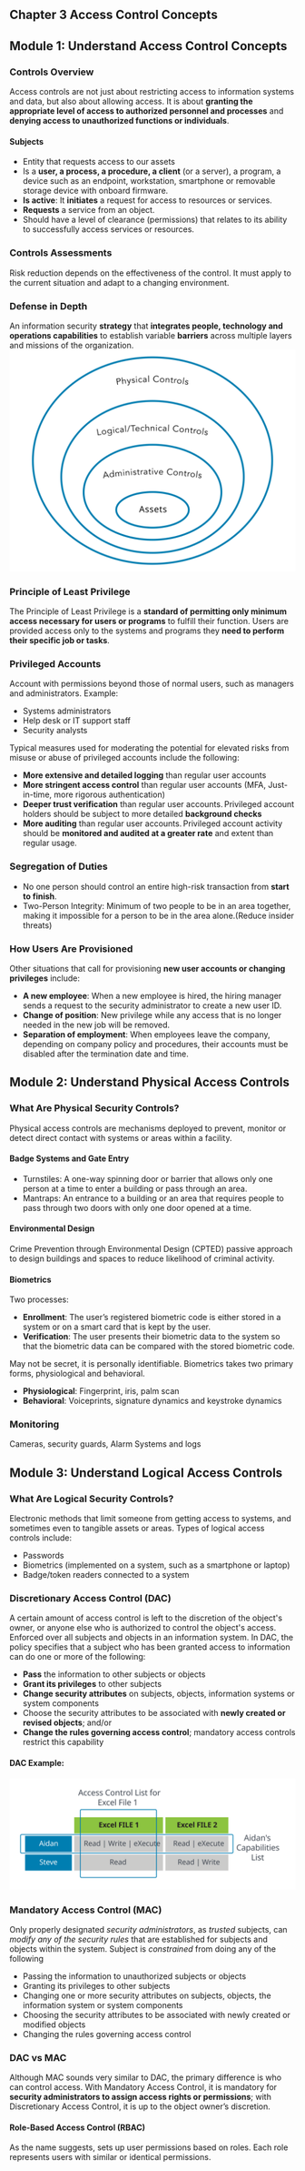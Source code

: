 Chapter 3 Access Control Concepts
---------
## Module 1: Understand Access Control Concepts
### Controls Overview
Access controls are not just about restricting access to information systems and data, but also about allowing access.
It is about **granting the appropriate level of access to authorized personnel and processes** and **denying access to unauthorized functions or individuals**.
#### Subjects
* Entity that requests access to our assets
* Is a **user, a process, a procedure, a client** (or a server), a program, a device such as an endpoint, workstation, smartphone or removable storage device with onboard firmware.
* **Is active**: It **initiates** a request for access to resources or services.
* **Requests** a service from an object.
* Should have a level of clearance (permissions) that relates to its ability to successfully access services or resources.

### Controls Assessments
Risk reduction depends on the effectiveness of the control. It must apply to the current situation and adapt to a changing environment. 

### Defense in Depth
An information security **strategy** that **integrates people, technology and operations capabilities** to establish 
variable **barriers** across multiple layers and missions of the organization.
![defense_in_depth](Images/defense_in_depth.svg)

### Principle of Least Privilege
The Principle of Least Privilege is a **standard of permitting only minimum access necessary for users or programs** to fulfill their function. 
Users are provided access only to the systems and programs they **need to perform their specific job or tasks**. 

### Privileged Accounts
Account with permissions beyond those of normal users, such as managers and administrators. 
Example:
* Systems administrators
* Help desk or IT support staff
* Security analysts

Typical measures used for moderating the potential for elevated risks from misuse or abuse of privileged accounts include the following: 
* **More extensive and detailed logging** than regular user accounts
* **More stringent access control** than regular user accounts (MFA, Just-in-time, more rigorous authentication)
* **Deeper trust verification** than regular user accounts. Privileged account holders should be subject to more detailed **background checks**
* **More auditing** than regular user accounts. Privileged account activity should be **monitored and audited at a greater rate** and extent than regular usage. 

### Segregation of Duties
* No one person should control an entire high-risk transaction from **start to finish**.
* Two-Person Integrity: Minimum of two people to be in an area together, making it impossible for a person to be in the area alone.(Reduce insider threats)

### How Users Are Provisioned
Other situations that call for provisioning **new user accounts or changing privileges** include:
* **A new employee**: When a new employee is hired, the hiring manager sends a request to the security administrator to create a new user ID. 
* **Change of position**: New privilege while any access that is no longer needed in the new job will be removed. 
* **Separation of employment**: When employees leave the company, depending on company policy and procedures, their accounts must be disabled after the termination date and time.

## Module 2: Understand Physical Access Controls
### What Are Physical Security Controls? 
Physical access controls are mechanisms deployed to prevent, monitor or detect direct contact with systems or areas within a facility.

#### Badge Systems and Gate Entry
* Turnstiles: A one-way spinning door or barrier that allows only one person at a time to enter a building or pass through an area.
* Mantraps: An entrance to a building or an area that requires people to pass through two doors with only one door opened at a time.

#### Environmental Design
Crime Prevention through Environmental Design (CPTED) passive approach to design buildings and spaces to reduce likelihood of criminal activity.

#### Biometrics
Two processes:
* **Enrollment**: The user’s registered biometric code is either stored in a system or on a smart card that is kept by the user.
* **Verification**: The user presents their biometric data to the system so that the biometric data can be compared with the stored biometric code.

May not be secret, it is personally identifiable. Biometrics takes two primary forms, physiological and behavioral.
* **Physiological**: Fingerprint, iris, palm scan
* **Behavioral**: Voiceprints, signature dynamics and keystroke dynamics

### Monitoring
Cameras, security guards, Alarm Systems and logs

## Module 3: Understand Logical Access Controls
### What Are Logical Security Controls? 
Electronic methods that limit someone from getting access to systems, and sometimes even to tangible assets or areas. Types of logical access controls include: 
* Passwords
* Biometrics (implemented on a system, such as a smartphone or laptop)
* Badge/token readers connected to a system

### Discretionary Access Control (DAC)
A certain amount of access control is left to the discretion of the object's owner, or anyone else who is authorized to control the object's access.
Enforced over all subjects and objects in an information system.
In DAC, the policy specifies that a subject who has been granted access to information can do one or more of the following:
* **Pass** the information to other subjects or objects 
* **Grant its privileges** to other subjects 
* **Change security attributes** on subjects, objects, information systems or system components 
* Choose the security attributes to be associated with **newly created or revised objects**; and/or 
* **Change the rules governing access control**; mandatory access controls restrict this capability 

#### DAC Example:
![acl](Images/acl.svg)

### Mandatory Access Control (MAC)
Only properly designated *security administrators*, as *trusted* subjects, can *modify any of the security rules* that are established for subjects and objects within the system. 
Subject is *constrained* from doing any of the following
* Passing the information to unauthorized subjects or objects 
* Granting its privileges to other subjects 
* Changing one or more security attributes on subjects, objects, the information system or system components 
* Choosing the security attributes to be associated with newly created or modified objects 
* Changing the rules governing access control 

### DAC vs MAC
Although MAC sounds very similar to DAC, the primary difference is who can control access. With Mandatory Access Control, 
it is mandatory for **security administrators to assign access rights or permissions**; with Discretionary Access Control, it is up to the object owner’s discretion. 

#### Role-Based Access Control  (RBAC)
As the name suggests, sets up user permissions based on roles. Each role represents users with similar or identical permissions.  
